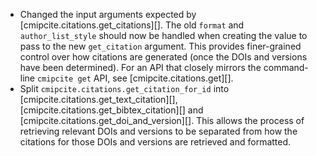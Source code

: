 - Changed the input arguments expected by [cmipcite.citations.get_citations][]. The old `format` and `author_list_style` should now be handled when creating the value to pass to the new `get_citation` argument. This provides finer-grained control over how citations are generated (once the DOIs and versions have been determined). For an API that closely mirrors the command-line `cmipcite get` API, see [cmipcite.citations.get][].
- Split `cmipcite.citations.get_citation_for_id` into [cmipcite.citations.get_text_citation][], [cmipcite.citations.get_bibtex_citation][] and [cmipcite.citations.get_doi_and_version][]. This allows the process of retrieving relevant DOIs and versions to be separated from how the citations for those DOIs and versions are retrieved and formatted.

